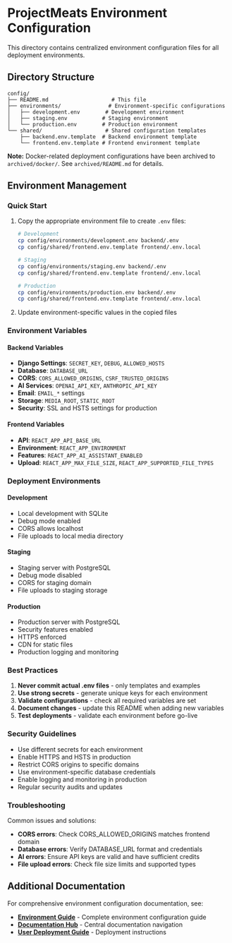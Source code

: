 # ProjectMeats Environment Configuration

This directory contains centralized environment configuration files for all deployment environments.

## Directory Structure

```
config/
├── README.md                    # This file
├── environments/               # Environment-specific configurations
│   ├── development.env        # Development environment
│   ├── staging.env           # Staging environment  
│   └── production.env        # Production environment
└── shared/                    # Shared configuration templates
    ├── backend.env.template  # Backend environment template
    └── frontend.env.template # Frontend environment template
```

**Note:** Docker-related deployment configurations have been archived to `archived/docker/`. See `archived/README.md` for details.

## Environment Management

### Quick Start
1. Copy the appropriate environment file to create `.env` files:
   ```bash
   # Development
   cp config/environments/development.env backend/.env
   cp config/shared/frontend.env.template frontend/.env.local
   
   # Staging
   cp config/environments/staging.env backend/.env
   cp config/shared/frontend.env.template frontend/.env.local
   
   # Production
   cp config/environments/production.env backend/.env
   cp config/shared/frontend.env.template frontend/.env.local
   ```

2. Update environment-specific values in the copied files

### Environment Variables

#### Backend Variables
- **Django Settings**: `SECRET_KEY`, `DEBUG`, `ALLOWED_HOSTS`
- **Database**: `DATABASE_URL`
- **CORS**: `CORS_ALLOWED_ORIGINS`, `CSRF_TRUSTED_ORIGINS`
- **AI Services**: `OPENAI_API_KEY`, `ANTHROPIC_API_KEY`
- **Email**: `EMAIL_*` settings
- **Storage**: `MEDIA_ROOT`, `STATIC_ROOT`
- **Security**: SSL and HSTS settings for production

#### Frontend Variables  
- **API**: `REACT_APP_API_BASE_URL`
- **Environment**: `REACT_APP_ENVIRONMENT`
- **Features**: `REACT_APP_AI_ASSISTANT_ENABLED`
- **Upload**: `REACT_APP_MAX_FILE_SIZE`, `REACT_APP_SUPPORTED_FILE_TYPES`

### Deployment Environments

#### Development
- Local development with SQLite
- Debug mode enabled
- CORS allows localhost
- File uploads to local media directory

#### Staging  
- Staging server with PostgreSQL
- Debug mode disabled
- CORS for staging domain
- File uploads to staging storage

#### Production
- Production server with PostgreSQL
- Security features enabled
- HTTPS enforced
- CDN for static files
- Production logging and monitoring

### Best Practices

1. **Never commit actual .env files** - only templates and examples
2. **Use strong secrets** - generate unique keys for each environment
3. **Validate configurations** - check all required variables are set
4. **Document changes** - update this README when adding new variables
5. **Test deployments** - validate each environment before go-live

### Security Guidelines

- Use different secrets for each environment
- Enable HTTPS and HSTS in production
- Restrict CORS origins to specific domains
- Use environment-specific database credentials
- Enable logging and monitoring in production
- Regular security audits and updates

### Troubleshooting

Common issues and solutions:
- **CORS errors**: Check CORS_ALLOWED_ORIGINS matches frontend domain
- **Database errors**: Verify DATABASE_URL format and credentials
- **AI errors**: Ensure API keys are valid and have sufficient credits
- **File upload errors**: Check file size limits and supported types

## Additional Documentation

For comprehensive environment configuration documentation, see:
- **[Environment Guide](../docs/ENVIRONMENT_GUIDE.md)** - Complete environment configuration guide
- **[Documentation Hub](../docs/README.md)** - Central documentation navigation
- **[User Deployment Guide](../USER_DEPLOYMENT_GUIDE.md)** - Deployment instructions